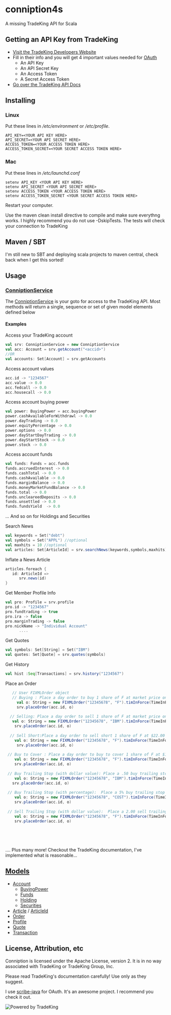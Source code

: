 conniption4s
============

A missing TradeKing API for Scala

## Getting an API Key from TradeKing

* [Visit the TradeKing Developers Website](https://developers.tradeking.com/applications/)  
* Fill in their info and you will get 4 important values needed for [OAuth](http://oauth.net/)
    * An API Key
    * An API Secret Key
    * An Access Token
    * A Secret Access Token
* [Go over the TradeKing API Docs](https://developers.tradeking.com/documentation/getting-started) 

## Installing

### Linux

Put these lines in */etc/environment* or */etc/profile*.

    API_KEY=<YOUR API KEY HERE>
    API_SECRET=<YOUR API SECRET HERE>
    ACCESS_TOKEN=<YOUR ACCESS TOKEN HERE>
    ACCESS_TOKEN_SECRET=<YOUR SECRET ACCESS TOKEN HERE>


### Mac

Put these lines in */etc/launchd.conf*

    setenv API_KEY <YOUR API KEY HERE>
    setenv API_SECRET <YOUR API SECRET HERE>
    setenv ACCESS_TOKEN <YOUR ACCESS TOKEN HERE>
    setenv ACCESS_TOKEN_SECRET <YOUR SECRET ACCESS TOKEN HERE>
    
    
Restart your computer.

Use the maven clean install directive to compile and make sure everythng works. I highly recommend you do not use -DskipTests. The tests will check your connection to TradeKing

## Maven / SBT

I'm still new to SBT and deploying scala projects to maven central, check back when I get this sorted!

## Usage

### [ConniptionService](https://github.com/Ccook/conniption4s/blob/master/src/main/scala/com/celexus/conniption/ConniptionService.scala)

The [ConniptionService](https://github.com/Ccook/conniption4s/blob/master/src/main/scala/com/celexus/conniption/ConniptionService.scala) is your goto for access to the TradeKing API. Most methods will return a single, sequence or set of given model elements defined below

#### Examples

Access your TradeKing account

```scala
val srv: ConniptionService = new ConniptionService
val acc: Account = srv.getAccount("<accid>")
//OR
val accounts: Set[Account] = srv.getAccounts
```

Access account values

```scala
acc.id -> "1234567"
acc.value -> 0.0
acc.fedcall -> 0.0
acc.housecall -> 0.0
```
Access account buying power

```scala
val power: BuyingPower = acc.buyingPower
power.cashAvailableForWithdrawl -> 0.0
power.dayTrading -> 0.0
power.equityPercentage -> 0.0
power.options -> 0.0
power.dayStartDayTrading -> 0.0
power.dayStartStock -> 0.0
power.stock -> 0.0
```

Access account funds

```scala
val funds: Funds = acc.funds
funds.accruedInterest -> 0.0
funds.cashTotal -> 0.0
funds.cashAvailable -> 0.0
funds.marginBalance -> 0.0
funds.moneyMarketFundBalance -> 0.0
funds.total -> 0.0
funds.uncleareedDeposits -> 0.0
funds.unsettled -> 0.0
funds.fundsYield  -> 0.0
```
      
... And so on for Holdings and Securities

Search News

```scala
val keywords = Set("debt")
val symbols = Set("APPL") //optional
val maxhits = 10 //optional 
val articles: Set[ArticleId] = srv.searchNews(keywords,symbols,maxhits) -> Set[ArticleId]
```

Inflate a News Article

```scala
articles.foreach {
   id: ArticleId =>
      srv.news(id)
}
```

Get Member Profile Info

```scala
val pro: Profile = srv.profile
pro.id -> "1234567"
pro.fundtrading -> true
pro.ira -> false
pro.marginTrading -> false
pro.nickName -> "Individual Account"
      ....
```

Get Quotes

```scala
val symbols: Set[String] = Set("IBM")
val quotes: Set[Quote] = srv.quotes(symbols)
```
   
Get History

```scala
val hist :Seq[Transactions] = srv.history("1234567")
```

Place an Order

```scala
   // User FIXMLOrder object
   // Buying : Place a day order to buy 1 share of F at market price on account 12345678.
     val o: String = new FIXMLOrder("12345678", "F").timInForce(TimeInForce.dayOrder).typ(OrderType.market).side(Side.buy).qty(1).toString
     srv.placeOrder(acc.id, o)
     
  // Selling: Place a day order to sell 1 share of F at market price on account 12345678.
   val o: String = new FIXMLOrder("12345678", "IBM").timInForce(TimeInForce.dayOrder).typ(OrderType.market).side(Side.sell).qty(1).toString
    srv.placeOrder(acc.id, o)
    
  // Sell Short:Place a day order to sell short 1 share of F at $22.00 on account 12345678.
    val o: String = new FIXMLOrder("12345678", "F").timInForce(TimeInForce.dayOrder).typ(OrderType.limit).side(Side.sellShort).qty(1).price(22).toString
     srv.placeOrder(acc.id, o)
     
 // Buy to Cover : Place a day order to buy to cover 1 share of F at $13 on account 12345678.
    val o: String = new FIXMLOrder("12345678", "F").timInForce(TimeInForce.dayOrder).typ(OrderType.limit).side(Side.buyToCover).qty(1).price(13).toString
    srv.placeOrder(acc.id, o)
    
 // Buy Trailing Stop (with dollar value): Place a .50 buy trailing stop on 1 share of IBM (market order will trigger if current price of IBM rises by .50 for current price. If IBM moves down, trigger price will also move down.*/
    val o: String = new FIXMLOrder("12345678", "IBM").timInForce(TimeInForce.dayOrder).typ(OrderType.trailingStop).stopAt(StopType.dollarValue(0.50)).side(Side.buy).qty(1).to
   srv.placeOrder(acc.id, o)
   
 // Buy Trailing Stop (with percentage):  Place a 5% buy trailing stop on 1 share of COST (Note: OfstTyp="1" for percentage trailing stop vs. OfstTyp="0" for price value trailing stop).
    val o: String = new FIXMLOrder("12345678", "COST").timInForce(TimeInForce.dayOrder).typ(OrderType.trailingStop).stopAt(StopType.percentage(5)).side(Side.buy).qty(1).toString
    srv.placeOrder(acc.id, o)
    
 // Sell Trailing Stop (with dollar value):  Place a 2.00 sell trailing stop on 1 share of F. (NOTICE THE NEGATIVE)
    val o: String = new FIXMLOrder("12345678", "F").timInForce(TimeInForce.dayOrder).typ(OrderType.trailingStop).stopAt(StopType.dollarValue(-2.0)).side(Side.sell).qty(1).toString
    srv.placeOrder(acc.id, o)
  
  
 
    
```
   
.... Plus many more! Checkout the TradeKing documentation, I've implemented what is reasonable...

## [Models](https://github.com/Ccook/conniption4s/tree/master/src/main/scala/com/celexus/conniption/model)

* [Account](https://github.com/Ccook/conniption4s/blob/master/src/main/scala/com/celexus/conniption/model/Account.scala)
   * [BuyingPower](https://github.com/Ccook/conniption4s/blob/master/src/main/scala/com/celexus/conniption/model/BuyingPower.scala)
   * [Funds](https://github.com/Ccook/conniption4s/blob/master/src/main/scala/com/celexus/conniption/model/Funds.scala)
   * [Holding](https://github.com/Ccook/conniption4s/blob/master/src/main/scala/com/celexus/conniption/model/Holding.scala)
   * [Securities](https://github.com/Ccook/conniption4s/blob/master/src/main/scala/com/celexus/conniption/model/Securities.scala)
* [Article](https://github.com/Ccook/conniption4s/blob/master/src/main/scala/com/celexus/conniption/model/Article.scala) / [ArticleId](https://github.com/Ccook/conniption4s/blob/master/src/main/scala/com/celexus/conniption/model/ArticleId.scala)
* [Order](https://github.com/Ccook/conniption4s/blob/master/src/main/scala/com/celexus/conniption/model/Order.scala)
* [Profile](https://github.com/Ccook/conniption4s/blob/master/src/main/scala/com/celexus/conniption/model/Profile.scala)
* [Quote](https://github.com/Ccook/conniption4s/blob/master/src/main/scala/com/celexus/conniption/model/Quote.scala)
* [Transaction](https://github.com/Ccook/conniption4s/blob/master/src/main/scala/com/celexus/conniption/model/Transaction.scala)

## License, Attribution, etc


Conniption is licensed under the Apache License, version 2. It is in no way associated with TradeKing or TradeKing Group, Inc.

Please read TradeKing's documentation carefully! Use only as they suggest.


I use [scribe-java](https://github.com/fernandezpablo85/scribe-java) for OAuth. It's an awesome project. I recommend you check it out.


![Powered by TradeKing](https://developers.tradeking.com/images/logos/PB-TK-small-Blue.gif)



